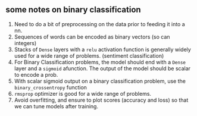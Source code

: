 ## some notes on binary classification

1. Need to do a bit of preprocessing on the data prior to feeding it into a nn.
2. Sequences of words can be encoded as binary vectors (so can integers)
3. Stacks of `Dense` layers with a `relu` activation function is generally widely used for a wide range of problems. (sentiment classification)
4. For Binary Classification problems, the model should end with a `Dense` layer and a `sigmoid` afunction. The output of the model should be scalar to encode a prob.
5. With scalar sigmoid output on a binary classification problem, use the `binary_crossentropy` function
6. `rmsprop` optimizer is good for a wide range of problems.
7. Avoid overfitting, and ensure to plot scores (accuracy and loss) so that we can tune models after training.
